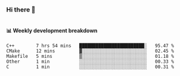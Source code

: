 ### Hi there 👋

<img  src="https://github-readme-stats.vercel.app/api?username=bokket&show_icons=true" alt="">

<img align="right" src="https://github-readme-stats.vercel.app/api/top-langs/?username=bokket" alt="">

#### :bar_chart: Weekly development breakdown


<!--START_SECTION:waka-->
```text
C++        7 hrs 54 mins   ████████████████████████░   95.47 % 
CMake      12 mins         ▓░░░░░░░░░░░░░░░░░░░░░░░░   02.45 % 
Makefile   5 mins          ▒░░░░░░░░░░░░░░░░░░░░░░░░   01.18 % 
Other      1 min           ░░░░░░░░░░░░░░░░░░░░░░░░░   00.33 % 
C          1 min           ░░░░░░░░░░░░░░░░░░░░░░░░░   00.31 % 
```
<!--END_SECTION:waka-->

<!--
**bokket/bokket** is a ✨ _special_ ✨ repository because its `README.md` (this file) appears on your GitHub profile.

Here are some ideas to get you started:

- 🔭 I’m currently working on ...
- 🌱 I’m currently learning ...
- 👯 I’m looking to collaborate on ...
- 🤔 I’m looking for help with ...
- 💬 Ask me about ...
- 📫 How to reach me: ...
- 😄 Pronouns: ...
- ⚡ Fun fact: ...
-->

